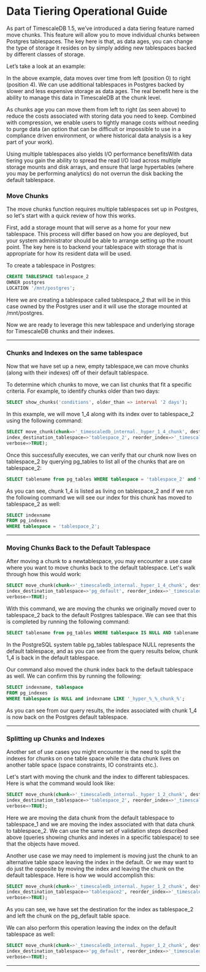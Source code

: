 # Data Tiering Operational Guide

As part of TimescaleDB 1.5, we’ve introduced a data tiering feature named move chunks. 
This feature will allow you to move individual chunks between Postgres tablespaces. 
The key here is that, as data ages, you can change the type of storage it resides 
on by simply adding new tablespaces backed by different classes of storage.

Let’s take a look at an example:

<Graphic>

In the above example, data moves over time from left (position 0) to right (position 4). 
We can use additional tablespaces in Postgres backed by slower and less expensive 
storage as data ages. The real benefit here is the ability to manage this data in 
TimescaleDB at the chunk level. 

As chunks age you can move them from left to right (as seen above) to reduce the 
costs associated with storing data you need to keep. Combined with compression, 
we enable users to tightly manage costs without needing to purge data (an option 
that can be difficult or impossible to use in a compliance driven environment, or 
where historical data analysis is a key part of your work).

Using multiple tablespaces also yields I/O performance benefitsWith data tiering 
you gain the ability to spread the read I/O load across multiple storage mounts and 
disk arrays, and ensure that large hypertables (where you may be performing analytics) 
do not overrun the disk backing the default tablespace.


### Move Chunks
The move chunks function requires multiple tablespaces set up in Postgres, so let's 
start with a quick review of how this works.

First, add a storage mount that will serve as a home for your new tablespace. This 
process will differ based on how you are deployed, but your system administrator 
should be able to arrange setting up the mount point. The key here is to backend 
your tablespace with storage that is appropriate for how its resident data will be used.

To create a tablespace in Postgres:

```sql
CREATE TABLESPACE tablespace_2
OWNER postgres
LOCATION '/mnt/postgres';
```

Here we are creating a tablespace called tablespace_2 that will be in this case owned 
by the Postgres user and it will use the storage mounted at /mnt/postgres.

Now we are ready to leverage this new tablespace and underlying storage for TimescaleDB 
chunks and their indexes. 


---

### Chunks and Indexes on the same tablespace

Now that we have set up a new, empty tablespace,we can move chunks (along with their 
indexes) off of their default tablespace. 

To determine which chunks to move, we can list chunks that fit a specific criteria. 
For example,  to identify chunks older than two days:

```sql
SELECT show_chunks('conditions', older_than => interval '2 days');
```

In this example, we will move 1_4 along with its index over to tablespace_2 using the following command:

```sql
SELECT move_chunk(chunk=>'_timescaledb_internal._hyper_1_4_chunk', destination_tablespace=>'tablespace_2', 
index_destination_tablespace=>'tablespace_2', reorder_index=>'_timescaledb_internal._hyper_1_4_chunk_netdata_time_idx', 
verbose=>TRUE);
```
Once this successfully executes, we can verify that our chunk now lives on tablespace_2 
by querying pg_tables to list all of the chunks that are on tablespace_2:

```sql
SELECT tablename from pg_tables WHERE tablespace = 'tablespace_2' and tablename like '_hyper_%_%_chunk';
```

As you can see, chunk 1_4 is listed as living on tablespace_2 and if we run the 
following command we will see our index for this chunk has moved to tablespace_2 
as well:

```sql
SELECT indexname 
FROM pg_indexes 
WHERE tablespace = 'tablespace_2';
```

---

### Moving Chunks Back to the Default Tablespace

After moving a chunk to a newtablespace, you may encounter a use case where you 
want to move chunks back to the default tablespace. Let's walk through how this 
would work:

```sql
SELECT move_chunk(chunk=>'_timescaledb_internal._hyper_1_4_chunk', destination_tablespace=>'pg_default', 
index_destination_tablespace=>'pg_default', reorder_index=>'_timescaledb_internal._hyper_1_4_chunk_netdata_time_idx', 
verbose=>TRUE);
```
With this command, we are moving the chunks we originally moved over to tablespace_2 
back to the default Postgres tablespace. We can see that this is completed by running 
the following command:

```sql
SELECT tablename from pg_tables WHERE tablespace IS NULL AND tablename LIKE '_hyper_%_%_chunk';
```
In the PostgreSQL system table pg_tables tablespace NULL represents the default 
tablespace, and as you can see from the query results below, chunk 1_4 is back in 
the default tablespace.

Our command also moved the chunk index back to the default tablespace as well. 
We can confirm this by running the following:

```sql
SELECT indexname, tablespace
FROM pg_indexes
WHERE tablespace is NULL and indexname LIKE '_hyper_%_%_chunk_%';
```
As you can see from our query results, the index associated with chunk 1_4 is now back on the Postgres default tablespace.

---


### Splitting up Chunks and Indexes 

Another set of use cases you might encounter is the need to split the indexes for 
chunks on one table space while the data chunk lives on another table space (space 
constraints, IO constraints etc.).

Let's start with moving the chunk and the index to different tablespaces. Here 
is what the command would look like:

```sql
SELECT move_chunk(chunk=>'_timescaledb_internal._hyper_1_2_chunk', destination_tablespace=>'tablespace_1', 
index_destination_tablespace=>'tablespace_2', reorder_index=>'_timescaledb_internal._hyper_1_2_chunk_cluster_test_time_idx', 
verbose=>TRUE);
```
Here we are moving the data chunk from the default tablespace to tablespace_1 and 
we are moving the index associated with that data chunk to tablespace_2.  We can 
use the same set of validation steps described above (queries showing chunks and 
indexes in a specific tablespace) to see that the objects have moved.  

Another use case we may need to implement is moving just the chunk to an alternative 
table space leaving the index in the default. Or we may want to do just the opposite 
by moving the index and leaving the chunk on the default tablespace. Here is how we
would accomplish this:

```sql
SELECT move_chunk(chunk=>'_timescaledb_internal._hyper_1_2_chunk', destination_tablespace=>'pg_default', 
index_destination_tablespace=>'tablespace2', reorder_index=>'_timescaledb_internal._hyper_1_2_chunk_cluster_test_time_idx', 
verbose=>TRUE);
```
As you can see, we have set the destination for the index as tablespace_2 and left the chunk on the pg_default table space.

We can also perform this operation leaving the index on the default tablespace as well:

```sql 
SELECT move_chunk(chunk=>'_timescaledb_internal._hyper_1_2_chunk', destination_tablespace=>'tablespace_2', 
index_destination_tablespace=>'pg_default', reorder_index=>'_timescaledb_internal._hyper_1_2_chunk_cluster_test_time_idx', 
verbose=>TRUE);
 ``` 
---




[postgres-materialized-views]: https://www.postgresql.org/docs/current/rules-materializedviews.html
[api-continuous-aggs]:/api#continuous-aggregates
[postgres-createview]: https://www.postgresql.org/docs/current/static/sql-createview.html
[time-bucket]: /api#time_bucket
[api-continuous-aggs-create]: /api#continuous_aggregate-create_view
[postgres-parallel-agg]:https://www.postgresql.org/docs/current/parallel-plans.html#PARALLEL-AGGREGATION
[api-refresh-continuous-aggs]: /api#continuous_aggregate-refresh_view
[api-continuous-aggregates-info]: /api#timescaledb_information-continuous_aggregate
[api-continuous-aggregate-stats]: /api#timescaledb_information-continuous_aggregate_stats
[api-drop-chunks]: /api#drop_chunks
[api-set-chunk-interval]: /api#set_chunk_time_interval
[api-add-drop-chunks]: /api#add_drop_chunks_policy
[timescale-github]: https://github.com/timescale/timescaledb
[support-slack]: https://slack-login.timescale.com
[postgres-ordered-set]: https://www.postgresql.org/docs/current/functions-aggregate.html#FUNCTIONS-ORDEREDSET-TABLE
